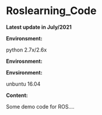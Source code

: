 # Roslearning_Code
**Latest update in July/2021**

**Environsment:**

python 2.7x/2.6x 

**Envirosnment:**

**Envsironment:**

unbuntu 16.04

**Content:**

Some demo code for ROS....
